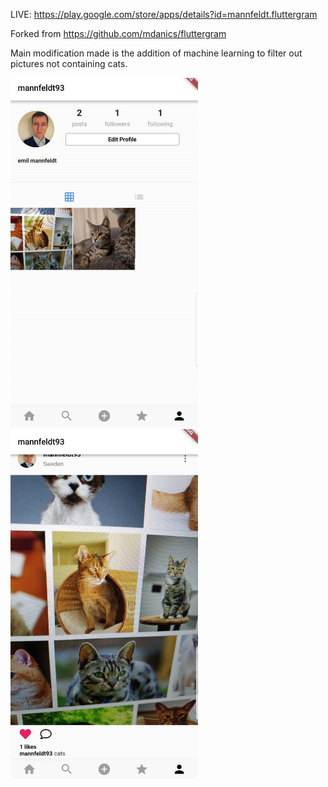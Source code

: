 LIVE: https://play.google.com/store/apps/details?id=mannfeldt.fluttergram 

Forked from https://github.com/mdanics/fluttergram 

Main modification made is the addition of machine learning to filter out pictures not containing cats.

<img src="https://github.com/mannfeldt/fluttergram/blob/master/assets/images/Screenshot_20190404-210723.jpg" width="300"/>
<img src="https://github.com/mannfeldt/fluttergram/blob/master/assets/images/Screenshot_20190404-210747.jpg" width="300"/>






